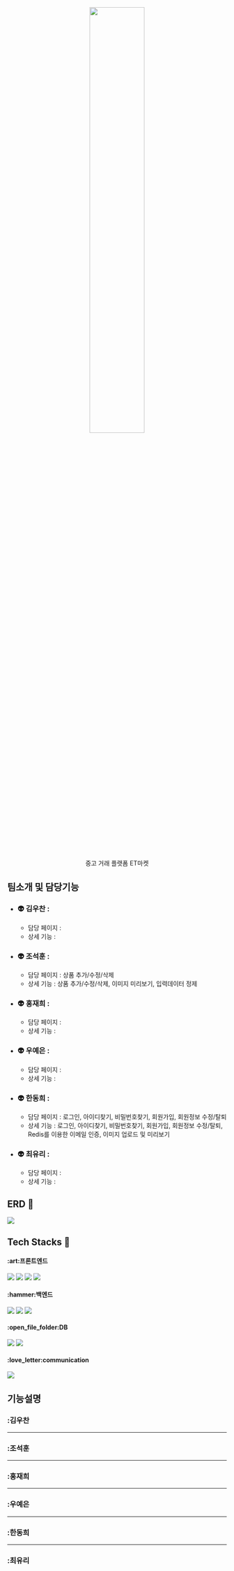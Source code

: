 <div align=center>
<img src="https://github.com/SIST-FinalProject/ETMarket/assets/118476694/7495f6fd-0c9a-41a6-be31-37c45f5126be" width="50%">
</div>
<div align=center> 
중고 거래 플랫폼 ET마켓
</div>

## 팀소개 및 담당기능
- ### 👽 김우찬  :
  - 담당 페이지 : 
  - 상세 기능 : 
- ### 👽 조석훈  :
  - 담당 페이지 : 상품 추가/수정/삭제
  - 상세 기능 : 상품 추가/수정/삭제, 이미지 미리보기, 입력데이터 정제
- ### 👽 홍재희 :
  - 담당 페이지 : 
  - 상세 기능 : 
- ### 👽 우예은  :
  - 담당 페이지 : 
  - 상세 기능 : 
- ### 👽 한동희 :
  - 담당 페이지 : 로그인, 아이디찾기, 비밀번호찾기, 회원가입, 회원정보 수정/탈퇴
  - 상세 기능 : 로그인, 아이디찾기, 비밀번호찾기, 회원가입, 회원정보 수정/탈퇴, Redis를 이용한 이메일 인증, 이미지 업로드 및 미리보기
- ### 👽 최유리 :
  - 담당 페이지 : 
  - 상세 기능 : 
## ERD :thought_balloon:
<img src="https://github.com/SIST-FinalProject/ETMarket/assets/118476694/eb239385-7e94-4f1d-897f-8d69944b1f6b">

## Tech Stacks :wrench:

<div><h4>:art:프론트엔드</h4>
    <img src="https://img.shields.io/badge/html5-E34F26?style=for-the-badge&logo=html5&logoColor=white"/>
    <img src="https://img.shields.io/badge/css-1572B6?style=for-the-badge&logo=css3&logoColor=white"/>
    <img src="https://img.shields.io/badge/javascript-F7DF1E?style=for-the-badge&logo=javascript&logoColor=white"/>
    <img src="https://img.shields.io/badge/thymeleaf-005F0F?style=for-the-badge&logo=thymeleaf&logoColor=white"/>
</div>

<div><h4>:hammer:백엔드</h4>
  <img src="https://img.shields.io/badge/springboot-6DB33F?style=for-the-badge&logo=springboot&logoColor=white"/>
  <img src="https://img.shields.io/badge/java-232F3E?style=for-the-badge&logo=java&logoColor=white"/>
  <img src="https://img.shields.io/badge/jpa-232F3E?style=for-the-badge&logo=jpa&logoColor=white"/>
</div>

<div><h4>:open_file_folder:DB</h4>
  <img src="https://img.shields.io/badge/mysql-4479A1?style=for-the-badge&logo=mysql&logoColor=white"/>
  <img src="https://img.shields.io/badge/aws-232F3E?style=for-the-badge&logo=amazonwebservices&logoColor=white"/>
</div>

<div><h4>:love_letter:communication</h4>
  <img src="https://img.shields.io/badge/github-181717?style=for-the-badge&logo=github&logoColor=white"/>
</div>

## 기능설명
### :김우찬
  <div>
    
  </div>  
  
***

### :조석훈
  <div>
    
  </div>

***
  
### :홍재희
 <div>

</div>

***
  
### :우예은
<div>

</div>

***

### :한동희
<div>

</div>

***

### :최유리
<div>

</div>
